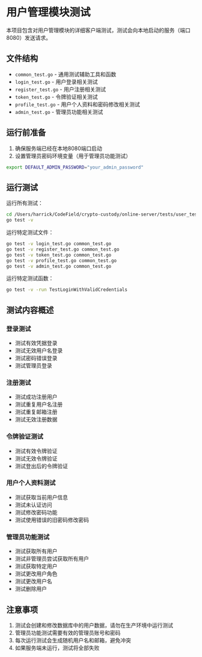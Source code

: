 # 用户管理模块测试

本项目包含对用户管理模块的详细客户端测试，测试会向本地启动的服务（端口8080）发送请求。

## 文件结构

- `common_test.go` - 通用测试辅助工具和函数
- `login_test.go` - 用户登录相关测试
- `register_test.go` - 用户注册相关测试
- `token_test.go` - 令牌验证相关测试
- `profile_test.go` - 用户个人资料和密码修改相关测试
- `admin_test.go` - 管理员功能相关测试

## 运行前准备

1. 确保服务端已经在本地8080端口启动
2. 设置管理员密码环境变量（用于管理员功能测试）

```bash
export DEFAULT_ADMIN_PASSWORD="your_admin_password"
```

## 运行测试

运行所有测试：

```bash
cd /Users/harrick/CodeField/crypto-custody/online-server/tests/user_test
go test -v
```

运行特定测试文件：

```bash
go test -v login_test.go common_test.go
go test -v register_test.go common_test.go
go test -v token_test.go common_test.go
go test -v profile_test.go common_test.go
go test -v admin_test.go common_test.go
```

运行特定测试函数：

```bash
go test -v -run TestLoginWithValidCredentials
```

## 测试内容概述

### 登录测试
- 测试有效凭据登录
- 测试无效用户名登录
- 测试密码错误登录
- 测试管理员登录

### 注册测试
- 测试成功注册用户
- 测试重复用户名注册
- 测试重复邮箱注册
- 测试无效注册数据

### 令牌验证测试
- 测试有效令牌验证
- 测试无效令牌验证
- 测试登出后的令牌验证

### 用户个人资料测试
- 测试获取当前用户信息
- 测试未认证访问
- 测试修改密码功能
- 测试使用错误的旧密码修改密码

### 管理员功能测试
- 测试获取所有用户
- 测试非管理员尝试获取所有用户
- 测试获取特定用户
- 测试更改用户角色
- 测试更改用户名
- 测试删除用户

## 注意事项

1. 测试会创建和修改数据库中的用户数据，请勿在生产环境中运行测试
2. 管理员功能测试需要有效的管理员账号和密码
3. 每次运行测试会生成随机用户名和邮箱，避免冲突
4. 如果服务端未运行，测试将全部失败
